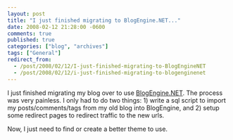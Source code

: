 ```yaml
---
layout: post
title: "I just finished migrating to BlogEngine.NET..."
date: 2008-02-12 21:28:00 -0600
comments: true
published: true
categories: ["blog", "archives"]
tags: ["General"]
redirect_from: 
  - /post/2008/02/12/I-just-finished-migrating-to-BlogEngineNET
  - /post/2008/02/12/i-just-finished-migrating-to-blogenginenet
---
```

<!-- more -->
<p>
I just finished migrating my blog over to use <a href="http://dotnetblogengine.net">BlogEngine.NET</a>. The process was very painless. I only had to do two things: 1) write a sql script to import my posts/comments/tags from my old blog into BlogEngine, and 2) setup some redirect pages to redirect traffic to the new urls. 
</p>
<p>
Now, I just need to find or create a better theme to use. 
</p>
